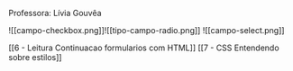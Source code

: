 Professora: Lívia Gouvêa

![[campo-checkbox.png]]![[tipo-campo-radio.png]]
![[campo-select.png]]

[[6 - Leitura Continuacao formularios com HTML]]
[[7 - CSS Entendendo sobre estilos]]